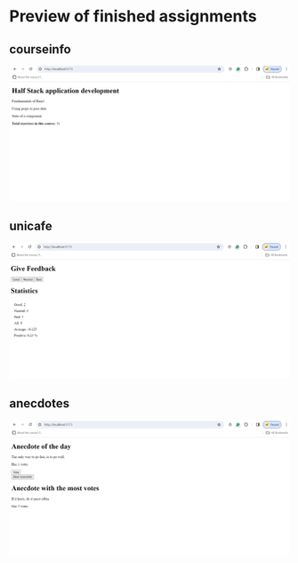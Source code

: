 # Preview of finished assignments

## courseinfo
![courseinfo screenshot](./img/courseinfo.png)

## unicafe
![unicafe screenshot](./img/unicafe.png)

## anecdotes 
![anecdotes screenshot](./img/anecdotes.png)
